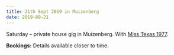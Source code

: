 ```yaml
---
title: 21th Sept 2019 in Muizenberg
date: 2019-09-21
---
```


Saturday – private house gig in Muizenberg. With [Miss Texas 1977](https://misstexas1977.bandcamp.com/).

**Bookings:** Details available closer to time.
